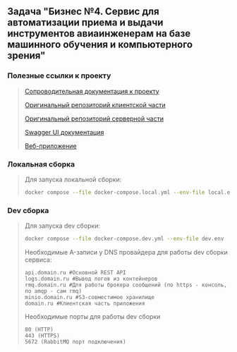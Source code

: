 ## Задача "Бизнес №4. Сервис для автоматизации приема и выдачи инструментов авиаинженерам на базе машинного обучения и компьютерного зрения"

### Полезные ссылки к проекту
> [Сопроводительная документация к проекту](https://docs.google.com/document/d/1_FEDAf_apgzIffZSavqnj8Fy89nYhQKlHO13FpYFNNQ/edit?usp=sharing)
> 
> [Оригинальный репозиторий клиентской части](https://github.com/X1STY/lct-alft-front)
>
> [Оригинальный репозиторий серверной части](https://github.com/InOutLake/toolrecognize_backend)
> 
> [Swagger UI документация](https://api.sharpmindteam.ru/docs)
> 
> [Веб-приложение](https://sharpmindteam.ru)

### Локальная сборка

> Для запуска локальной сборки:
> ```bash
> docker compose --file docker-compose.local.yml --env-file local.env  up --build
> ```

### Dev сборка

> Для запуска dev сборки:
> ```bash
> docker compose --file docker-compose.dev.yml --env-file dev.env  up --build
> ```
> Необходимые A-записи у DNS провайдера для работы dev сборки сервиса:
> 
> ```
> api.domain.ru #Основной REST API
> logs.domain.ru #Вывод логов из контейнеров 
> rmq.domain.ru #Для работы брокера сообщений (по https - консоль, по amqp - сам rmq)
> minio.domain.ru #S3-совместимое хранилище
> domain.ru #Клиентская часть приложения 
> ```
> Необходимые порты для работы dev сборки
>  ```
> 80 (HTTP)
> 443 (HTTPS)
> 5672 (RabbitMQ порт подключения)
> ```
